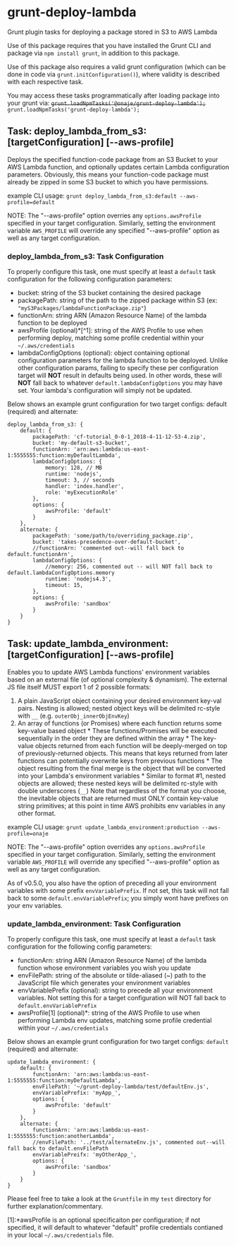 # grunt-deploy-lambda
Grunt plugin tasks for deploying a package stored in S3 to AWS Lambda

Use of this package requires that you have installed the Grunt CLI and package via `npm install grunt`, in addition to this package.

Use of this package also requires a valid grunt configuration (which can be done in code via `grunt.initConfiguration()`), where validity is described with each respective task.

You may access these tasks programmatically after loading package into your grunt via: ~~`grunt.loadNpmTasks('@onaje/grunt-deploy-lambda');`~~
`grunt.loadNpmTasks('grunt-deploy-lambda');`

## Task: deploy_lambda_from_s3:[targetConfiguration] [--aws-profile]
Deploys the specified function-code package from an S3 Bucket to your AWS Lambda function, and optionally updates certain Lambda configuration parameters.
Obviously, this means your function-code package must already be zipped in some S3 bucket to which you have permissions.

example CLI usage: `grunt deploy_lambda_from_s3:default --aws-profile=default`

NOTE: The "--aws-profile" option overries any `options.awsProfile` specified in your target configuration.
Similarly, setting the environment variable `AWS_PROFILE` will override any specified "--aws-profile" option as well as any target configuration.

### deploy_lambda_from_s3: Task Configuration 
To properly configure this task, one must specify at least a `default` task configuration for the following configuration parameters:
 - bucket: string of the S3 bucket containing the desired package
 - packagePath: string of the path to the zipped package within S3 (ex: `"myS3Packages/lambdaFunctionPackage.zip"`)
 - functionArn: string ARN (Amazon Resource Name) of the lambda function to be deployed
 - awsProfile (optional)*[^1]: string of the AWS Profile to use when performing deploy, matching some profile credential within your `~/.aws/credentials`
 - lambdaConfigOptions (optional): object containing optional configuration parameters for the lambda function to be deployed. Unlike other configuration params, failing to specify these per configuration target will **NOT** result in defaults being used. In other words, these will **NOT** fall back to whatever `default.lambdaConfigOptions` you may have set. Your lambda's configuration will simply not be updated.

Below shows an example grunt configuration for two target configs: default (required) and alternate:

    deploy_lambda_from_s3: {
        default: {
            packagePath: 'cf-tutorial_0-0-1_2018-4-11-12-53-4.zip',
            bucket: 'my-default-s3-bucket',
            functionArn: 'arn:aws:lambda:us-east-1:5555555:function:myDefaultLambda',
            lambdaConfigOptions: {
                memory: 128, // MB
                runtime: 'nodejs',
                timeout: 3, // seconds
                handler: 'index.handler',
                role: 'myExecutionRole'
            },
            options: {
                awsProfile: 'default'
            }
        },
        alternate: {
            packagePath: 'some/path/to/overriding_package.zip',
            bucket: 'takes-presedence-over-default-bucket',
            //functionArn: 'commented out--will fall back to default.functionArn',
            lambdaConfigOptions: {
                //memory: 256, commented out -- will NOT fall back to default.lambdaConfigOptions.memory
                runtime: 'nodejs4.3',
                timeout: 15,
            },
            options: {
                awsProfile: 'sandbox'
            }
        }
    }

## Task: update_lambda_environment:[targetConfiguration] [--aws-profile]
Enables you to update AWS Lambda functions' environment variables based on an external file (of optional complexity & dynamism).
The external JS file itself MUST export 1 of 2 possible formats:
  1. A plain JavaScript object containing your desired environment key-val pairs. Nesting is allowed; nested object keys will be delimited rc-style with `__` (e.g. `outerObj_innerObjEnvKey`)
  2. An array of functions (or Promises) where each function returns some key-value based object
    * These functions/Promises will be executed sequentially in the order they are defined within the array
    * The key-value objects returned from each function will be deeply-merged on top of previously-returned objects. This means that keys returned from later functions can potentially overwrite keys from previous functions
    * The object resulting from the final merge is the object that will be converted into your Lambda's environment variables
    * Similar to format #1, nested objects are allowed; these nested keys will be delimited rc-style with double underscores (`__`)
Note that regardless of the format you choose, the inevitable objects that are returned must ONLY contain key-value string primitives; at this point in time AWS prohibits env variables in any other format.

example CLI usage: `grunt update_lambda_environment:production --aws-profile=onaje`

NOTE: The "--aws-profile" option overrides any `options.awsProfile` specified in your target configuration.
Similarly, setting the environment variable `AWS_PROFILE` will override any specified "--aws-profile" option as well as any target configuration.

As of v0.5.0, you also have the option of preceding all your environment variables with some prefix `envVariablePrefix`. If not set, this task will not fall back to some `default.envVariablePrefix`; you simply wont have prefixes on your env variables.

### update_lambda_environment: Task Configuration
To properly configure this task, one must specify at least a `default` task configuration for the following config parameters:
 - functionArn: string ARN (Amazon Resource Name) of the lambda function whose environment variables you wish you update
 - envFilePath: string of the absolute or tilde-aliased (~) path to the JavaScript file which generates your environment variables
 - envVariablePrefix (optional): string to precede all your environment variables. Not setting this for a target configuration will NOT fall back to `default.envVariablePrefix`
 - awsProfile[1] (optional)*: string of the AWS Profile to use when performing Lambda env updates, matching some profile credential within your `~/.aws/credentials`

Below shows an example grunt configuration for two target configs: `default` (required) and alternate:

    update_lambda_environment: {
        default: {
            functionArn: 'arn:aws:lambda:us-east-1:5555555:function:myDefaultLambda',
            envFilePath: '~/grunt-deploy-lambda/test/defaultEnv.js',
            envVariablePrefix: 'myApp_',
            options: {
                awsProfile: 'default'
            }
        },
        alternate: {
            functionArn: 'arn:aws:lambda:us-east-1:5555555:function:anotherLambda',
            //envFilePath: '../test/alternateEnv.js', commented out--will fall back to default.envFilePath
            envVariablePreifx: 'myOtherApp_',
            options: {
                awsProfile: 'sandbox'
            }
        }
    }


Please feel free to take a look at the `Gruntfile` in my `test` directory for further explanation/commentary.

[1]:*awsProfile is an optional specificaiton per configuration; if not specified, it will default to whatever "default" profile credentials
contianed in your local `~/.aws/credentials` file.

